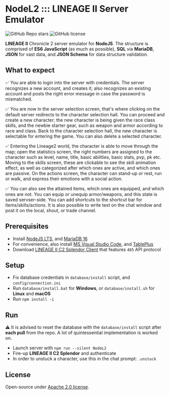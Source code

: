 # NodeL2 ::: LINEAGE II Server Emulator

![GitHub Repo stars](https://img.shields.io/github/stars/dkoluris/nodel2?color=success) ![GitHub license](https://img.shields.io/github/license/dkoluris/nodel2?color=informational)

**LINEAGE II** Chronicle 2 server emulator for **NodeJS**. The structure is comprised of **ES6 JavaScript** (as much as possible), **SQL** via **MariaDB**, **JSON** for vast data, and **JSON Schema** for data structure validation.

## What to expect
✅ You are able to login into the server with credentials. The server recognizes a new account, and creates it; also recognizes an existing account and posts the right error message in case the password is mismatched.

✅ You are now in the server selection screen, that's where clicking on the default server redirects to the character selection hall. You can proceed and create a new character; the new character is being given the race class skills, and the newbie starter gear, such as weapon and armor according to race and class. Back to the character selection hall, the new character is selectable for entering the game. You can also delete a selected character.

✅ Entering the Lineage2 world, the character is able to move through the map; open the statistics screen, the right numbers are assigned to the character such as level, name, title, basic abilities, basic stats, pvp, pk etc. Moving to the skills screen, these are clickable to see the skill animation effect, as well as categorized after which ones are active, and which ones are passive. On the actions screen, the character can stand-up or rest, run or walk, and express their emotions with a social action.

✅ You can also see the attained items, which ones are equipped, and which ones are not. You can equip or unequip armor/weapons, and this state is saved servser-side. You can add shortcuts to the shortcut bar for items/skills/actions. It is also possible to write text on the chat window and post it on the local, shout, or trade channel.

## Prerequisites
* Install [NodeJS LTS](https://nodejs.org/en/download), and [MariaDB 16](https://mariadb.org/download/?t=mariadb&p=mariadb&r=10.6.12)
* For convenience, also install [MS Visual Studio Code](https://code.visualstudio.com/download), and [TablePlus](https://tableplus.com/download)
* Download [LINEAGE II C2 Splendor Client](https://drive.google.com/drive/folders/1kdVS2ymqmK3vzufEt5hUnij6pWS8BcZb?usp=sharing) that features `485` API protocol

## Setup
* Fix database credentials in `database/install` script, and `config/connection.ini`
* Run `database/install.bat` for **Windows**, or `database/install.sh` for **Linux** and **macOS**
* Run `npm install -i`

## Run
⚠️ It is advised to reset the database with the `database/install` script after **each pull** from the repo. A lot of quintessential implementation is worked on.
* Launch server with `npm run --silent NodeL2`
* Fire-up **LINEAGE II C2 Splendor** and authenticate
* In order to unstuck a character, use this in the chat prompt: `.unstuck`

## License
Open-source under [Apache 2.0 license](https://www.apache.org/licenses/LICENSE-2.0).
